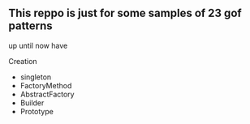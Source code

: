 ## This reppo is just for some samples of 23 gof patterns


up until now have 

Creation
  * singleton
  * FactoryMethod
  * AbstractFactory
  * Builder
  * Prototype